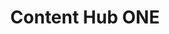 ---
solution: ['content-management']
product: ['content-hub-one']
title: 'Content Hub ONE'
productLogo: 'ContentHubOne'
description: 'Centrally manage your omnichannel content with a cloud-hosted headless Web CMS.'
twitter: ['#ContentHubONE']
stackexchange: ['#content-hub-one']
partials: ['solution/content-management/content-hub-one']
youtube: PL1jJVFm_lGnzqYagW1UahIBeqTIYSBQMc
---